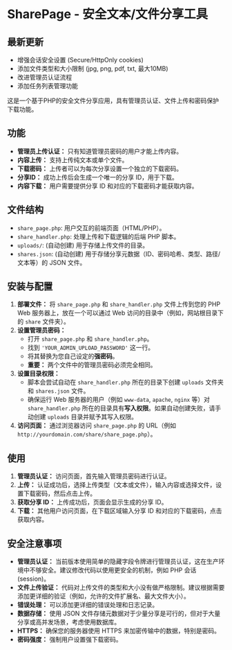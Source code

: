 # SharePage - 安全文本/文件分享工具

## 最新更新

* 增强会话安全设置 (Secure/HttpOnly cookies)
* 添加文件类型和大小限制 (jpg, png, pdf, txt, 最大10MB)
* 改进管理员认证流程
* 添加任务列表管理功能

这是一个基于PHP的安全文件分享应用，具有管理员认证、文件上传和密码保护下载功能。

## 功能

*   **管理员上传认证：** 只有知道管理员密码的用户才能上传内容。
*   **内容上传：** 支持上传纯文本或单个文件。
*   **下载密码：** 上传者可以为每次分享设置一个独立的下载密码。
*   **分享ID：** 成功上传后会生成一个唯一的分享 ID，用于下载。
*   **内容下载：** 用户需要提供分享 ID 和对应的下载密码才能获取内容。

## 文件结构

*   `share_page.php`: 用户交互的前端页面（HTML/PHP）。
*   `share_handler.php`: 处理上传和下载逻辑的后端 PHP 脚本。
*   `uploads/`: (自动创建) 用于存储上传文件的目录。
*   `shares.json`: (自动创建) 用于存储分享元数据（ID、密码哈希、类型、路径/文本等）的 JSON 文件。

## 安装与配置

1.  **部署文件：** 将 `share_page.php` 和 `share_handler.php` 文件上传到您的 PHP Web 服务器上，放在一个可以通过 Web 访问的目录中（例如，网站根目录下的 `share` 文件夹）。
2.  **设置管理员密码：**
    *   打开 `share_page.php` 和 `share_handler.php`。
    *   找到 `'YOUR_ADMIN_UPLOAD_PASSWORD'` 这一行。
    *   将其替换为您自己设定的**强密码**。
    *   **重要：** 两个文件中的管理员密码必须完全相同。
3.  **设置目录权限：**
    *   脚本会尝试自动在 `share_handler.php` 所在的目录下创建 `uploads` 文件夹和 `shares.json` 文件。
    *   确保运行 Web 服务器的用户（例如 `www-data`, `apache`, `nginx` 等）对 `share_handler.php` 所在的目录具有**写入权限**。如果自动创建失败，请手动创建 `uploads` 目录并赋予其写入权限。
4.  **访问页面：** 通过浏览器访问 `share_page.php` 的 URL（例如 `http://yourdomain.com/share/share_page.php`）。

## 使用

1.  **管理员认证：** 访问页面，首先输入管理员密码进行认证。
2.  **上传：** 认证成功后，选择上传类型（文本或文件），输入内容或选择文件，设置下载密码，然后点击上传。
3.  **获取分享 ID：** 上传成功后，页面会显示生成的分享 ID。
4.  **下载：** 其他用户访问页面，在下载区域输入分享 ID 和对应的下载密码，点击获取内容。

## 安全注意事项

*   **管理员认证：** 当前版本使用简单的隐藏字段令牌进行管理员认证，这在生产环境中不够安全。建议修改代码以使用更安全的机制，例如 PHP 会话 (session)。
*   **文件上传验证：** 代码对上传文件的类型和大小没有做严格限制。建议根据需要添加更详细的验证（例如，允许的文件扩展名、最大文件大小）。
*   **错误处理：** 可以添加更详细的错误处理和日志记录。
*   **数据存储：** 使用 JSON 文件存储元数据对于少量分享是可行的，但对于大量分享或高并发场景，考虑使用数据库。
*   **HTTPS：** 确保您的服务器使用 HTTPS 来加密传输中的数据，特别是密码。
*   **密码强度：** 强制用户设置强下载密码。